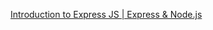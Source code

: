 [Introduction to Express JS | Express & Node.js](https://www.youtube.com/watch?v=jivyItmsu18&list=PL0Zuz27SZ-6PFkIxaJ6Xx_X46avTM1aYw&index=6&t=334s)